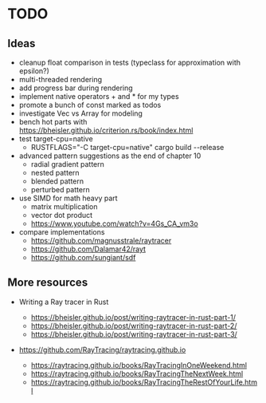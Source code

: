 # TODO

## Ideas
  
- cleanup float comparison in tests (typeclass for approximation with epsilon?)
- multi-threaded rendering
- add progress bar during rendering
- implement native operators + and * for my types
- promote a bunch of const marked as todos
- investigate Vec vs Array for modeling
- bench hot parts with https://bheisler.github.io/criterion.rs/book/index.html
- test target-cpu=native
  - RUSTFLAGS="-C target-cpu=native" cargo build --release
- advanced pattern suggestions as the end of chapter 10
  - radial gradient pattern
  - nested pattern
  - blended pattern
  - perturbed pattern
- use SIMD for math heavy part
  - matrix multiplication
  - vector dot product
  - https://www.youtube.com/watch?v=4Gs_CA_vm3o
- compare implementations
  - https://github.com/magnusstrale/raytracer
  - https://github.com/Dalamar42/rayt
  - https://github.com/sungiant/sdf
  
## More resources

- Writing a Ray tracer in Rust
  - https://bheisler.github.io/post/writing-raytracer-in-rust-part-1/
  - https://bheisler.github.io/post/writing-raytracer-in-rust-part-2/
  - https://bheisler.github.io/post/writing-raytracer-in-rust-part-3/

- https://github.com/RayTracing/raytracing.github.io
  - https://raytracing.github.io/books/RayTracingInOneWeekend.html
  - https://raytracing.github.io/books/RayTracingTheNextWeek.html
  - https://raytracing.github.io/books/RayTracingTheRestOfYourLife.html